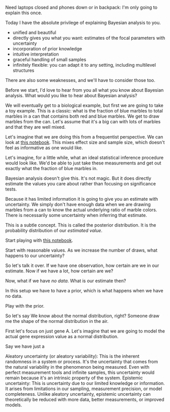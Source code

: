 
Need laptops closed and phones down or in backpack: I'm only going to explain this once.

Today I have the absolute privilege of explaining Bayesian analysis to you.

* unified and beautiful
* directly gives you what you want: estimates of the focal parameters with uncertainty
* incorporation of prior knowledge
* intuitive interpretation
* graceful handling of small samples
* infinitely flexible: you can adapt it to any setting, including multilevel structures

There are also some weaknesses, and we'll have to consider those too.

Before we start, I'd love to hear from you all what you know about Bayesian analysis.
What would you like to hear about Bayesian analysis?

We will eventually get to a biological example, but first we are going to take a toy example.
This is a classic: what is the fraction of blue marbles to total marbles in a can that contains both red and blue marbles.
We get to draw marbles from the can.
Let's assume that it's a big can with lots of marbles and that they are well mixed.

Let's imagine that we are doing this from a frequentist perspective.
We can look at [this notebook](https://colab.research.google.com/drive/1sbesb7IcssN7daut64ZWvRmYgLV_6uey?usp=sharing).
This mixes effect size and sample size, which doesn't feel as informative as one would like.

Let's imagine, for a little while, what an ideal statistical inference procedure would look like. 
We'd be able to just take these measurements and get out exactly what the fraction of blue marbles in.

Bayesian analysis doesn't give this.
It's not magic.
But it does directly estimate the values you care about rather than focusing on significance tests.

Because it has limited information it is going to give you an estimate with uncertainty.
We simply don't have enough data when we are drawing marbles from a can to know the actual underlying ratio of marble colors.
There is necessarily some uncertainty when inferring that estimate.

This is a subtle concept.
This is called the posterior distribution.
It is the probability distribution of our _estimated value_.

Start playing with [this notebook](https://bit.ly/marbles-posterior).

Start with reasonable values.
As we increase the number of draws, what happens to our uncertainty?

So let's talk it over.
If we have one observation, how certain are we in our estimate.
Now if we have a lot, how certain are we?

Now, what if we have _no data_. 
What is our estimate then?

In this setup we have to have a prior, which is what happens when we have no data.

Play with the prior.


So let's say 
We know about the normal distribution, right?
Someone draw me the shape of the normal distribution in the air.

First let's focus on just gene A.
Let's imagine that we are going to model the actual gene expression value as a normal distribution.

Say we have just a 



Aleatory uncertainty (or aleatory variability): This is the inherent randomness in a system or process. It's the uncertainty that comes from the natural variability in the phenomenon being measured. Even with perfect measurement tools and infinite samples, this uncertainty would remain because it's an intrinsic property of the system. 
Epistemic uncertainty: This is uncertainty due to our limited knowledge or information. It arises from limitations in our sampling, measurement precision, or model completeness. Unlike aleatory uncertainty, epistemic uncertainty can theoretically be reduced with more data, better measurements, or improved models. 


